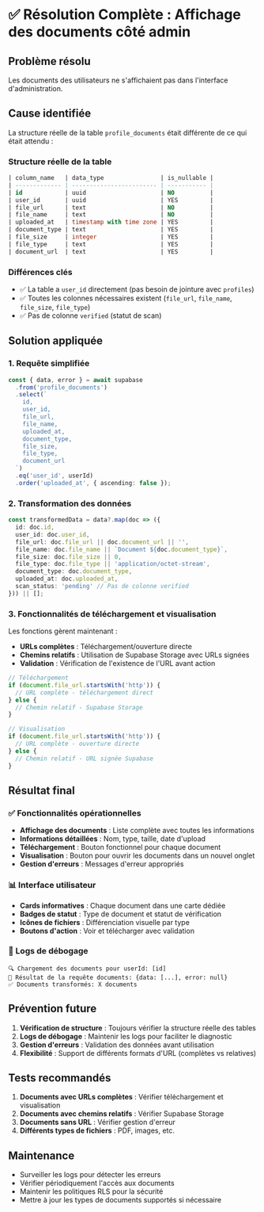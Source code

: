 # ✅ Résolution Complète : Affichage des documents côté admin

## Problème résolu

Les documents des utilisateurs ne s'affichaient pas dans l'interface d'administration.

## Cause identifiée

La structure réelle de la table `profile_documents` était différente de ce qui était attendu :

### Structure réelle de la table
```sql
| column_name   | data_type                | is_nullable |
| ------------- | ------------------------ | ----------- |
| id            | uuid                     | NO          |
| user_id       | uuid                     | YES         |
| file_url      | text                     | NO          |
| file_name     | text                     | NO          |
| uploaded_at   | timestamp with time zone | YES         |
| document_type | text                     | YES         |
| file_size     | integer                  | YES         |
| file_type     | text                     | YES         |
| document_url  | text                     | YES         |
```

### Différences clés
- ✅ La table a `user_id` directement (pas besoin de jointure avec `profiles`)
- ✅ Toutes les colonnes nécessaires existent (`file_url`, `file_name`, `file_size`, `file_type`)
- ✅ Pas de colonne `verified` (statut de scan)

## Solution appliquée

### 1. Requête simplifiée

```typescript
const { data, error } = await supabase
  .from('profile_documents')
  .select(`
    id,
    user_id,
    file_url,
    file_name,
    uploaded_at,
    document_type,
    file_size,
    file_type,
    document_url
  `)
  .eq('user_id', userId)
  .order('uploaded_at', { ascending: false });
```

### 2. Transformation des données

```typescript
const transformedData = data?.map(doc => ({
  id: doc.id,
  user_id: doc.user_id,
  file_url: doc.file_url || doc.document_url || '',
  file_name: doc.file_name || `Document ${doc.document_type}`,
  file_size: doc.file_size || 0,
  file_type: doc.file_type || 'application/octet-stream',
  document_type: doc.document_type,
  uploaded_at: doc.uploaded_at,
  scan_status: 'pending' // Pas de colonne verified
})) || [];
```

### 3. Fonctionnalités de téléchargement et visualisation

Les fonctions gèrent maintenant :
- **URLs complètes** : Téléchargement/ouverture directe
- **Chemins relatifs** : Utilisation de Supabase Storage avec URLs signées
- **Validation** : Vérification de l'existence de l'URL avant action

```typescript
// Téléchargement
if (document.file_url.startsWith('http')) {
  // URL complète - téléchargement direct
} else {
  // Chemin relatif - Supabase Storage
}

// Visualisation
if (document.file_url.startsWith('http')) {
  // URL complète - ouverture directe
} else {
  // Chemin relatif - URL signée Supabase
}
```

## Résultat final

### ✅ Fonctionnalités opérationnelles
- **Affichage des documents** : Liste complète avec toutes les informations
- **Informations détaillées** : Nom, type, taille, date d'upload
- **Téléchargement** : Bouton fonctionnel pour chaque document
- **Visualisation** : Bouton pour ouvrir les documents dans un nouvel onglet
- **Gestion d'erreurs** : Messages d'erreur appropriés

### 📊 Interface utilisateur
- **Cards informatives** : Chaque document dans une carte dédiée
- **Badges de statut** : Type de document et statut de vérification
- **Icônes de fichiers** : Différenciation visuelle par type
- **Boutons d'action** : Voir et télécharger avec validation

### 🔧 Logs de débogage
```
🔍 Chargement des documents pour userId: [id]
📄 Résultat de la requête documents: {data: [...], error: null}
✅ Documents transformés: X documents
```

## Prévention future

1. **Vérification de structure** : Toujours vérifier la structure réelle des tables
2. **Logs de débogage** : Maintenir les logs pour faciliter le diagnostic
3. **Gestion d'erreurs** : Validation des données avant utilisation
4. **Flexibilité** : Support de différents formats d'URL (complètes vs relatives)

## Tests recommandés

1. **Documents avec URLs complètes** : Vérifier téléchargement et visualisation
2. **Documents avec chemins relatifs** : Vérifier Supabase Storage
3. **Documents sans URL** : Vérifier gestion d'erreur
4. **Différents types de fichiers** : PDF, images, etc.

## Maintenance

- Surveiller les logs pour détecter les erreurs
- Vérifier périodiquement l'accès aux documents
- Maintenir les politiques RLS pour la sécurité
- Mettre à jour les types de documents supportés si nécessaire 